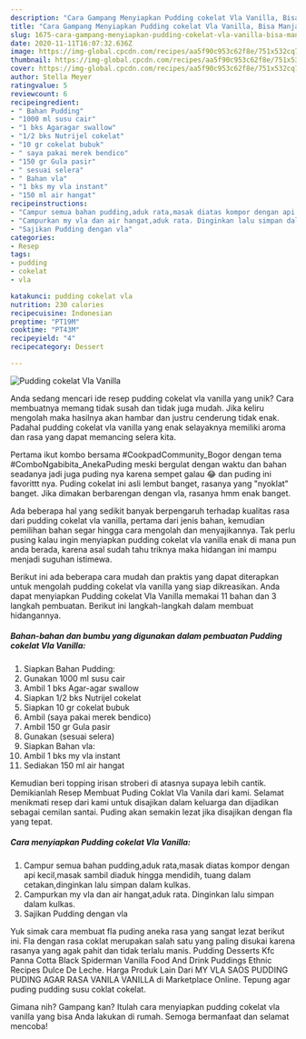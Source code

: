 ```yaml
---
description: "Cara Gampang Menyiapkan Pudding cokelat Vla Vanilla, Bisa Manjain Lidah"
title: "Cara Gampang Menyiapkan Pudding cokelat Vla Vanilla, Bisa Manjain Lidah"
slug: 1675-cara-gampang-menyiapkan-pudding-cokelat-vla-vanilla-bisa-manjain-lidah
date: 2020-11-11T16:07:32.636Z
image: https://img-global.cpcdn.com/recipes/aa5f90c953c62f8e/751x532cq70/pudding-cokelat-vla-vanilla-foto-resep-utama.jpg
thumbnail: https://img-global.cpcdn.com/recipes/aa5f90c953c62f8e/751x532cq70/pudding-cokelat-vla-vanilla-foto-resep-utama.jpg
cover: https://img-global.cpcdn.com/recipes/aa5f90c953c62f8e/751x532cq70/pudding-cokelat-vla-vanilla-foto-resep-utama.jpg
author: Stella Meyer
ratingvalue: 5
reviewcount: 6
recipeingredient:
- " Bahan Pudding"
- "1000 ml susu cair"
- "1 bks Agaragar swallow"
- "1/2 bks Nutrijel cokelat"
- "10 gr cokelat bubuk"
- " saya pakai merek bendico"
- "150 gr Gula pasir"
- " sesuai selera"
- " Bahan vla"
- "1 bks my vla instant"
- "150 ml air hangat"
recipeinstructions:
- "Campur semua bahan pudding,aduk rata,masak diatas kompor dengan api kecil,masak sambil diaduk hingga mendidih, tuang dalam cetakan,dinginkan lalu simpan dalam kulkas."
- "Campurkan my vla dan air hangat,aduk rata. Dinginkan lalu simpan dalam kulkas."
- "Sajikan Pudding dengan vla"
categories:
- Resep
tags:
- pudding
- cokelat
- vla

katakunci: pudding cokelat vla 
nutrition: 230 calories
recipecuisine: Indonesian
preptime: "PT19M"
cooktime: "PT43M"
recipeyield: "4"
recipecategory: Dessert

---
```



![Pudding cokelat Vla Vanilla](https://img-global.cpcdn.com/recipes/aa5f90c953c62f8e/751x532cq70/pudding-cokelat-vla-vanilla-foto-resep-utama.jpg)

Anda sedang mencari ide resep pudding cokelat vla vanilla yang unik? Cara membuatnya memang tidak susah dan tidak juga mudah. Jika keliru mengolah maka hasilnya akan hambar dan justru cenderung tidak enak. Padahal pudding cokelat vla vanilla yang enak selayaknya memiliki aroma dan rasa yang dapat memancing selera kita.

Pertama ikut kombo bersama #CookpadCommunity_Bogor dengan tema #ComboNgabibita_AnekaPuding meski bergulat dengan waktu dan bahan seadanya jadi juga puding nya karena sempet galau 😂 dan puding ini favorittt nya. Puding cokelat ini asli lembut banget, rasanya yang &#34;nyoklat&#34; banget. Jika dimakan berbarengan dengan vla, rasanya hmm enak banget.

Ada beberapa hal yang sedikit banyak berpengaruh terhadap kualitas rasa dari pudding cokelat vla vanilla, pertama dari jenis bahan, kemudian pemilihan bahan segar hingga cara mengolah dan menyajikannya. Tak perlu pusing kalau ingin menyiapkan pudding cokelat vla vanilla enak di mana pun anda berada, karena asal sudah tahu triknya maka hidangan ini mampu menjadi suguhan istimewa.


Berikut ini ada beberapa cara mudah dan praktis yang dapat diterapkan untuk mengolah pudding cokelat vla vanilla yang siap dikreasikan. Anda dapat menyiapkan Pudding cokelat Vla Vanilla memakai 11 bahan dan 3 langkah pembuatan. Berikut ini langkah-langkah dalam membuat hidangannya.

<!--inarticleads1-->

##### Bahan-bahan dan bumbu yang digunakan dalam pembuatan Pudding cokelat Vla Vanilla:

1. Siapkan  Bahan Pudding:
1. Gunakan 1000 ml susu cair
1. Ambil 1 bks Agar-agar swallow
1. Siapkan 1/2 bks Nutrijel cokelat
1. Siapkan 10 gr cokelat bubuk
1. Ambil  (saya pakai merek bendico)
1. Ambil 150 gr Gula pasir
1. Gunakan  (sesuai selera)
1. Siapkan  Bahan vla:
1. Ambil 1 bks my vla instant
1. Sediakan 150 ml air hangat


Kemudian beri topping irisan stroberi di atasnya supaya lebih cantik. Demikianlah Resep Membuat Puding Coklat Vla Vanila dari kami. Selamat menikmati resep dari kami untuk disajikan dalam keluarga dan dijadikan sebagai cemilan santai. Puding akan semakin lezat jika disajikan dengan fla yang tepat. 

<!--inarticleads2-->

##### Cara menyiapkan Pudding cokelat Vla Vanilla:

1. Campur semua bahan pudding,aduk rata,masak diatas kompor dengan api kecil,masak sambil diaduk hingga mendidih, tuang dalam cetakan,dinginkan lalu simpan dalam kulkas.
1. Campurkan my vla dan air hangat,aduk rata. Dinginkan lalu simpan dalam kulkas.
1. Sajikan Pudding dengan vla


Yuk simak cara membuat fla puding aneka rasa yang sangat lezat berikut ini. Fla dengan rasa coklat merupakan salah satu yang paling disukai karena rasanya yang agak pahit dan tidak terlalu manis. Pudding Desserts Kfc Panna Cotta Black Spiderman Vanilla Food And Drink Puddings Ethnic Recipes Dulce De Leche. Harga Produk Lain Dari MY VLA SAOS PUDDING PUDING AGAR RASA VANILA VANILLA di Marketplace Online. Tepung agar puding pudding susu coklat cokelat. 

Gimana nih? Gampang kan? Itulah cara menyiapkan pudding cokelat vla vanilla yang bisa Anda lakukan di rumah. Semoga bermanfaat dan selamat mencoba!
